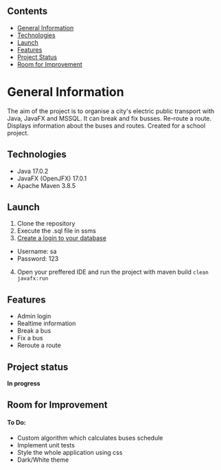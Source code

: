 ## Contents
* [General Information](#general-information)
* [Technologies](#technologies)
* [Launch](#launch)
* [Features](#features)
* [Project Status](#project-status)
* [Room for Improvement](#room-for-improvement)

# General Information
The aim of the project is to organise a city's electric public transport with Java, JavaFX and MSSQL. It can break and fix busses. Re-route a route. Displays information about the buses and routes. Created for a school project. 

## Technologies
* Java 17.0.2
* JavaFX (OpenJFX) 17.0.1
* Apache Maven 3.8.5

## Launch
1. Clone the repository
2. Execute the .sql file in ssms
3. [Create a login to your database](https://docs.microsoft.com/en-us/sql/relational-databases/security/authentication-access/create-a-login?view=sql-server-ver16)
  - Username: sa
  - Password: 123
4. Open your preffered IDE and run the project with maven build `clean javafx:run`

## Features
* Admin login
* Realtime information
* Break a bus
* Fix a bus
* Reroute a route

## Project status
**In progress**

## Room for Improvement
#### To Do:
* Custom algorithm which calculates buses schedule
* Implement unit tests
* Style the whole application using css
* Dark/White theme
